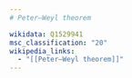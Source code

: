 ```yaml
---
# Peter–Weyl theorem

wikidata: Q1529941
msc_classification: "20"
wikipedia_links:
  - "[[Peter–Weyl theorem]]"
---
```

